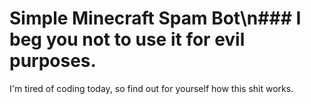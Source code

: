# Simple Minecraft Spam Bot\n### I beg you not to use it for evil purposes.

I'm tired of coding today, so find out for yourself how this shit works.
